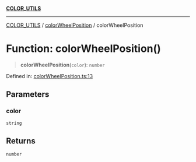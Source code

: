 [**COLOR_UTILS**](../../README.md)

***

[COLOR_UTILS](../../README.md) / [colorWheelPosition](../README.md) / colorWheelPosition

# Function: colorWheelPosition()

> **colorWheelPosition**(`color`): `number`

Defined in: [colorWheelPosition.ts:13](https://github.com/dailker/everyutil/blob/54be0bab567ca8e189c5982902c59f3b7981d51d/src/color/colorWheelPosition.ts#L13)

## Parameters

### color

`string`

## Returns

`number`
